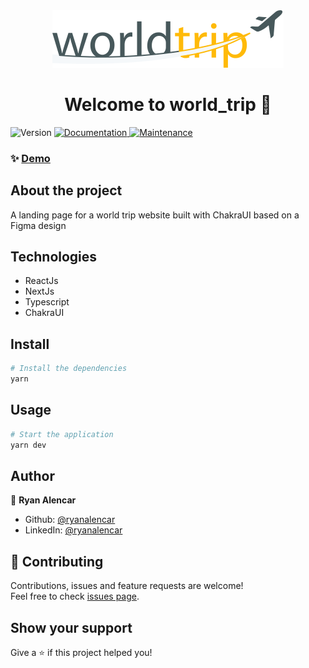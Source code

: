 <div align="center">
  <img alt="world_trip" src="https://raw.githubusercontent.com/ryanalencar/world_trip/b3c4061b7fed4092363d0c430e60738ff642a994/public/world_trip_logo.svg" />
  <h1 align="center">Welcome to world_trip 👋</h1>
</div>
<p>
  <img alt="Version" src="https://img.shields.io/badge/version-0.1.0-blue.svg?cacheSeconds=2592000" />
  <a href="https://github.com/ryanalencar/world_trip#readme" target="_blank">
    <img alt="Documentation" src="https://img.shields.io/badge/documentation-yes-brightgreen.svg" />
  </a>
  <a href="https://github.com/ryanalencar/world_trip/graphs/commit-activity" target="_blank">
    <img alt="Maintenance" src="https://img.shields.io/badge/Maintained%3F-yes-green.svg" />
  </a>
</p>

### ✨ [Demo](https://world_trip-ryanalencar.vercel.app/)

## About the project
A landing page for a world trip website built with ChakraUI based on a Figma design 

## Technologies
- ReactJs
- NextJs
- Typescript
- ChakraUI

## Install

```sh
# Install the dependencies
yarn
```

## Usage

```sh
# Start the application
yarn dev
```

## Author

👤 **Ryan Alencar**

* Github: [@ryanalencar](https://github.com/ryanalencar)
* LinkedIn: [@ryanalencar](https://linkedin.com/in/ryanalencar)

## 🤝 Contributing

Contributions, issues and feature requests are welcome!<br />Feel free to check [issues page](https://github.com/ryanalencar/world_trip/issues). 

## Show your support

Give a ⭐️ if this project helped you!
